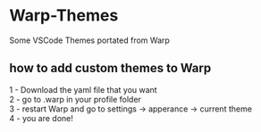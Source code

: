 # Warp-Themes
Some VSCode Themes portated from Warp

## how to add custom themes to Warp

1 - Download the yaml file that you want <br>
2 - go to .warp in your profile folder <br>
3 - restart Warp and go to settings -> apperance -> current theme <br>
4 - you are done!
